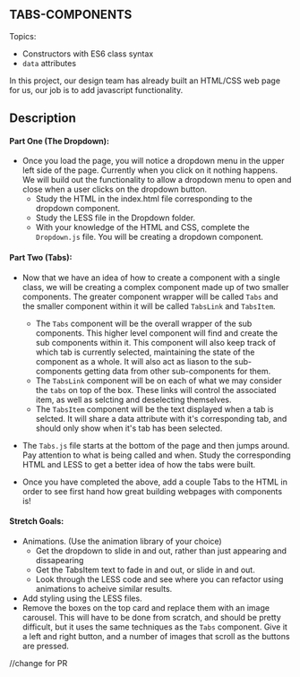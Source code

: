 **TABS-COMPONENTS**
----------------------------------

Topics:
* Constructors with ES6 class syntax
* `data` attributes

In this project, our design team has already built an HTML/CSS web page for us, our job is to add javascript functionality.

## Description

#### Part One (The Dropdown):
* Once you load the page, you will notice a dropdown menu in the upper left side of the page. Currently when you click on it nothing happens. We will build out the functionality to allow a dropdown menu to open and close when a user clicks on the dropdown button.
  * Study the HTML in the index.html file corresponding to the dropdown component.
  * Study the LESS file in the Dropdown folder.
  * With your knowledge of the HTML and CSS, complete the `Dropdown.js` file. You will be creating a dropdown component.

#### Part Two (Tabs):
* Now that we have an idea of how to create a component with a single class, we will be creating a complex component made up of two smaller components. The greater component wrapper will be called `Tabs` and the smaller component within it will be called `TabsLink` and `TabsItem`.
  * The `Tabs` component will be the overall wrapper of the sub components. This higher level component will find and create the sub components within it. This component will also keep track of which tab is currently selected, maintaining the state of the component as a whole. It will also act as liason to the sub-components getting data from other sub-components for them.
  * The `TabsLink` component will be on each of what we may consider the `tabs` on top of the box. These links will control the associated item, as well as selcting and deselecting themselves.
  * The `TabsItem` component will be the text displayed when a tab is selcted. It will share a data attribute with it's corresponding tab, and should only show when it's tab has been selected.

* The `Tabs.js` file starts at the bottom of the page and then jumps around. Pay attention to what is being called and when. Study the corresponding HTML and LESS to get a better idea of how the tabs were built.

* Once you have completed the above, add a couple Tabs to the HTML in order to see first hand how great building webpages with components is!

#### Stretch Goals:
* Animations. (Use the animation library of your choice)
  * Get the dropdown to slide in and out, rather than just appearing and dissapearing
  * Get the TabsItem text to fade in and out, or slide in and out.
  * Look through the LESS code and see where you can refactor using animations to acheive similar results.
* Add styling using the LESS files.
* Remove the boxes on the top card and replace them with an image carousel. This will have to be done from scratch, and should be pretty difficult, but it uses the same techniques as the `Tabs` component. Give it a left and right button, and a number of images that scroll as the buttons are pressed.

//change for PR
